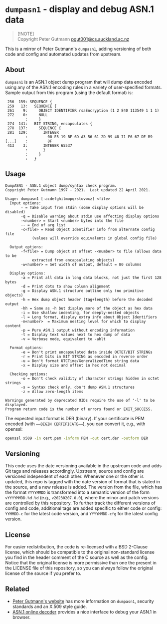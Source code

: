 # `dumpasn1` - display and debug ASN.1 data

> [!NOTE]\
> Copyright Peter Gutmann <pgut001@cs.auckland.ac.nz>

This is a mirror of Peter Gutmann's `dumpasn1`, adding versioning of both code and config
and automated updates from upstream.

## About

`dumpasn1` is an ASN.1 object dump program that will dump data encoded using any of the ASN.1 encoding
rules in a variety of user-specified formats. Sample output from this program (using the default format) is:

```
 256  159: SEQUENCE {
 259   13:   SEQUENCE {
 261    9:     OBJECT IDENTIFIER rsaEncryption (1 2 840 113549 1 1 1)
 272    0:     NULL
         :     }
 274  141:   BIT STRING, encapsulates {
 278  137:     SEQUENCE {
 281  129:       INTEGER
         :         00 E5 19 BF 6D A3 56 61 2D 99 48 71 F6 67 DE B9
[...]    :         8F
 413    3:       INTEGER 65537
         :       }
         :     }
         :   }
```

## Usage

```
DumpASN1 - ASN.1 object dump/syntax check program.
Copyright Peter Gutmann 1997 - 2021.  Last updated 22 April 2021.

Usage: dumpasn1 [-acdefghilmopqrstuvwxz] <file>
  Input options:
       - = Take input from stdin (some display options will be disabled)
       -q = Disable warning about stdin use affecting display options
       -<number> = Start <number> bytes into the file
       -- = End of arg list
       -c<file> = Read Object Identifier info from alternate config file
            (values will override equivalents in global config file)

  Output options:
       -f<file> = Dump object at offset -<number> to file (allows data to be
            extracted from encapsulating objects)
       -w<number> = Set width of output, default = 80 columns

  Display options:
       -a = Print all data in long data blocks, not just the first 128 bytes
       -d = Print dots to show column alignment
       -g = Display ASN.1 structure outline only (no primitive objects)
       -h = Hex dump object header (tag+length) before the decoded output
       -hh = Same as -h but display more of the object as hex data
       -i = Use shallow indenting, for deeply-nested objects
       -l = Long format, display extra info about Object Identifiers
       -m<number>  = Maximum nesting level for which to display content
       -p = Pure ASN.1 output without encoding information
       -t = Display text values next to hex dump of data
       -v = Verbose mode, equivalent to -ahlt

  Format options:
       -e = Don't print encapsulated data inside OCTET/BIT STRINGs
       -r = Print bits in BIT STRING as encoded in reverse order
       -u = Don't format UTCTime/GeneralizedTime string data
       -x = Display size and offset in hex not decimal

  Checking options:
       -o = Don't check validity of character strings hidden in octet strings
       -s = Syntax check only, don't dump ASN.1 structures
       -z = Allow zero-length items

Warnings generated by deprecated OIDs require the use of '-l' to be displayed.
Program return code is the number of errors found or EXIT_SUCCESS.
```

The expected input format is DER (binary). If your certificate is PEM encoded (with `—–BEGIN CERTIFICATE—–`),
you can convert it, e.g., with openssl:

```sh
openssl x509 -in cert.pem -inform PEM -out cert.der -outform DER
```

## Versioning

This code uses the date versioning available in the upstream code and adds Git tags and releases
accordingly. Upstream, source and config are versioned independent of each other. Whenever one or
the other is updated, this repo is tagged with the date version of format that is stated in
the source, and a new release is added. The version from the file, which has the format `YYYYMMDD`
is transformed into a semantic version of the form `vYYYYMMDD.%d.%d` (e.g., `v20230207.0.0`), where
the minor and patch versions are controlled by this repository. To further track the different versions
of config and code, additional tags are added specific to either code or config: `YYMMDD-c` for the
latest code version, and `YYYYMMDD-cfg` for the latest config version.

## License

For easier redistribution, the code is re-licensed with a BSD 2-Clause license, which should
be compatible to the original non-standard license you find in the header comment of the C source as well
as the config. Notice that the original license is more permissive than one the present in the LICENSE file of
this repository, so you can always follow the original license of the source if you prefer to.

## Related

- [Peter Gutmann's website](https://www.cs.auckland.ac.nz/~pgut001/#standards) has more information on `dumpasn1`,
     security standards and an X.509 style guide.
- [ASN.1 online decoder](http://lapo.it/asn1js/) provides a nice interface to debug your ASN.1 in browser.
